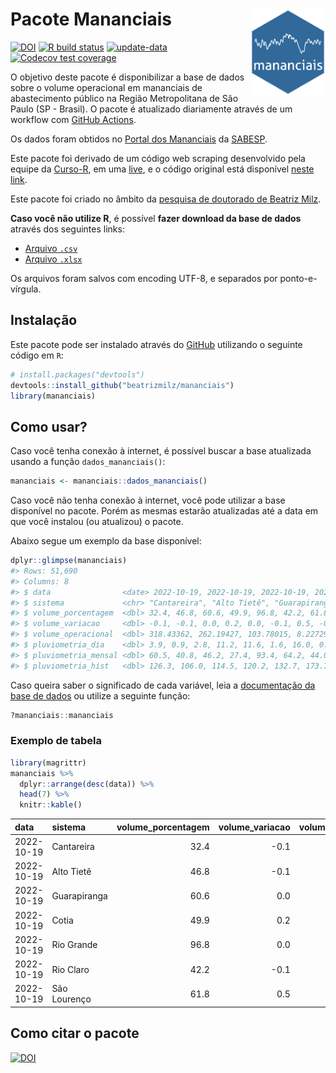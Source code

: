 
<!-- README.md is generated from README.Rmd. Please edit that file -->

# Pacote Mananciais <img src="man/figures/hexlogo.png" align="right" width = "120px"/>

<!-- badges: start -->

[![DOI](https://zenodo.org/badge/DOI/10.5281/zenodo.4733056.svg)](https://doi.org/10.5281/zenodo.4733056)
[![R build
status](https://github.com/beatrizmilz/mananciais/workflows/R-CMD-check/badge.svg)](https://github.com/beatrizmilz/mananciais/actions)
[![update-data](https://github.com/beatrizmilz/mananciais/actions/workflows/2-update_data.yaml/badge.svg)](https://github.com/beatrizmilz/mananciais/actions/workflows/2-update_data.yaml)
[![Codecov test
coverage](https://codecov.io/gh/beatrizmilz/mananciais/branch/master/graph/badge.svg)](https://codecov.io/gh/beatrizmilz/mananciais?branch=master)
<!-- badges: end -->

O objetivo deste pacote é disponibilizar a base de dados sobre o volume
operacional em mananciais de abastecimento público na Região
Metropolitana de São Paulo (SP - Brasil). O pacote é atualizado
diariamente através de um workflow com [GitHub
Actions](https://github.com/beatrizmilz/mananciais/actions).

Os dados foram obtidos no [Portal dos
Mananciais](http://mananciais.sabesp.com.br/Situacao) da
[SABESP](http://site.sabesp.com.br/site/Default.aspx).

Este pacote foi derivado de um código web scraping desenvolvido pela
equipe da [Curso-R](https://www.curso-r.com/), em uma
[live](https://youtu.be/jvZIxrMmOcQ), e o código original está
disponível [neste
link](https://github.com/curso-r/lives/blob/master/drafts/20200730_scraper_sabesp.R).

Este pacote foi criado no âmbito da [pesquisa de doutorado de Beatriz
Milz](https://beatrizmilz.github.io/tese/).

**Caso você não utilize R**, é possível **fazer download da base de
dados** através dos seguintes links:

-   [Arquivo
    `.csv`](https://github.com/beatrizmilz/mananciais/raw/master/inst/extdata/mananciais.csv)
-   [Arquivo
    `.xlsx`](https://github.com/beatrizmilz/mananciais/blob/master/inst/extdata/mananciais.xlsx?raw=true)

Os arquivos foram salvos com encoding UTF-8, e separados por
ponto-e-vírgula.

## Instalação

Este pacote pode ser instalado através do [GitHub](https://github.com/)
utilizando o seguinte código em `R`:

``` r
# install.packages("devtools")
devtools::install_github("beatrizmilz/mananciais")
library(mananciais)
```

## Como usar?

Caso você tenha conexão à internet, é possível buscar a base atualizada
usando a função `dados_mananciais()`:

``` r
mananciais <- mananciais::dados_mananciais() 
```

Caso você não tenha conexão à internet, você pode utilizar a base
disponível no pacote. Porém as mesmas estarão atualizadas até a data em
que você instalou (ou atualizou) o pacote.

Abaixo segue um exemplo da base disponível:

``` r
dplyr::glimpse(mananciais)
#> Rows: 51,690
#> Columns: 8
#> $ data                <date> 2022-10-19, 2022-10-19, 2022-10-19, 2022-10-19, 2…
#> $ sistema             <chr> "Cantareira", "Alto Tietê", "Guarapiranga", "Cotia…
#> $ volume_porcentagem  <dbl> 32.4, 46.8, 60.6, 49.9, 96.8, 42.2, 61.8, 32.5, 46…
#> $ volume_variacao     <dbl> -0.1, -0.1, 0.0, 0.2, 0.0, -0.1, 0.5, -0.1, -0.1, …
#> $ volume_operacional  <dbl> 318.43362, 262.19427, 103.78015, 8.22729, 108.5930…
#> $ pluviometria_dia    <dbl> 3.9, 0.9, 2.8, 11.2, 11.6, 1.6, 16.0, 0.0, 0.1, 0.…
#> $ pluviometria_mensal <dbl> 60.5, 40.8, 46.2, 27.4, 93.4, 64.2, 44.0, 56.6, 39…
#> $ pluviometria_hist   <dbl> 126.3, 106.0, 114.5, 120.2, 132.7, 173.7, 141.2, 1…
```

Caso queira saber o significado de cada variável, leia a [documentação
da base de
dados](https://beatrizmilz.github.io/mananciais/reference/mananciais.html)
ou utilize a seguinte função:

``` r
?mananciais::mananciais
```

### Exemplo de tabela

``` r
library(magrittr)
mananciais %>% 
  dplyr::arrange(desc(data)) %>% 
  head(7) %>%
  knitr::kable()
```

| data       | sistema      | volume_porcentagem | volume_variacao | volume_operacional | pluviometria_dia | pluviometria_mensal | pluviometria_hist |
|:-----------|:-------------|-------------------:|----------------:|-------------------:|-----------------:|--------------------:|------------------:|
| 2022-10-19 | Cantareira   |               32.4 |            -0.1 |          318.43362 |              3.9 |                60.5 |             126.3 |
| 2022-10-19 | Alto Tietê   |               46.8 |            -0.1 |          262.19427 |              0.9 |                40.8 |             106.0 |
| 2022-10-19 | Guarapiranga |               60.6 |             0.0 |          103.78015 |              2.8 |                46.2 |             114.5 |
| 2022-10-19 | Cotia        |               49.9 |             0.2 |            8.22729 |             11.2 |                27.4 |             120.2 |
| 2022-10-19 | Rio Grande   |               96.8 |             0.0 |          108.59308 |             11.6 |                93.4 |             132.7 |
| 2022-10-19 | Rio Claro    |               42.2 |            -0.1 |            5.76091 |              1.6 |                64.2 |             173.7 |
| 2022-10-19 | São Lourenço |               61.8 |             0.5 |           54.92536 |             16.0 |                44.0 |             141.2 |

## Como citar o pacote

[![DOI](https://zenodo.org/badge/DOI/10.5281/zenodo.4733056.svg)](https://doi.org/10.5281/zenodo.4733056)
